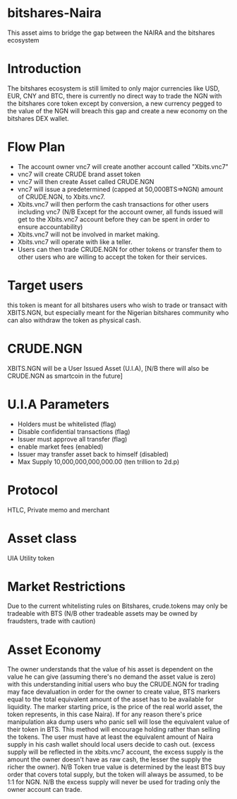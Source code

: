 # bitshares-Naira
This asset aims to bridge the gap between the NAIRA and the bitshares ecosystem

# Introduction
The bitshares ecosystem is still limited to only major currencies like USD, EUR, CNY and BTC, there is currently no direct way to trade the NGN with the bitshares core token except by conversion, a new currency pegged to the value of the NGN will breach this gap and create a new economy on the bitshares DEX wallet.
# Flow Plan
* The account owner vnc7 will create another account called "Xbits.vnc7"
* vnc7 will create CRUDE brand asset token
* vnc7 will then create Asset called CRUDE.NGN
* vnc7 will issue a predetermined (capped at 50,000BTS=>NGN) amount of CRUDE.NGN, to Xbits.vnc7.
* Xbits.vnc7 will then perform the cash transactions for other users including vnc7 (N/B Except for the account owner, all funds issued will get to the Xbits.vnc7 account before they can be spent in order to ensure accountability)
* Xbits.vnc7 will not be involved in market making.
* Xbits.vnc7 will operate with like a teller.
* Users can then trade CRUDE.NGN for other tokens or transfer them to other users who are willing to accept the token for their services.
# Target users
this token is meant for all bitshares users who wish to trade or transact with XBITS.NGN, but especially meant for the Nigerian bitshares community who can also withdraw the token as physical cash.
# CRUDE.NGN
XBITS.NGN will be a User Issued Asset (U.I.A), [N/B there will also be CRUDE.NGN as smartcoin in the future]
# U.I.A Parameters
* Holders must be whitelisted (flag)
* Disable confidential transactions (flag)
* Issuer must approve all transfer (flag)
* enable market fees (enabled)
* Issuer may transfer asset back to himself (disabled)
* Max Supply 10,000,000,000,000.00 (ten trillion to 2d.p)
# Protocol
HTLC, Private memo and merchant
# Asset class
UIA Utility token
# Market Restrictions
Due to the current whitelisting rules on Bitshares, crude.tokens may only be tradeable with BTS (N/B other tradeable assets may be owned by fraudsters, trade with caution)
# Asset Economy
The owner understands that the value of his asset is dependent on the value he can give (assuming there's no demand the asset value is zero) with this understanding initial users who buy the CRUDE.NGN for trading may face devaluation in order for the owner to create value, BTS markers equal to the total equivalent amount of the asset has to be available for liquidity. The marker starting price, is the price of the real world asset, the token represents, in this case Naira).  If for any reason there's price manipulation aka dump users who panic sell will lose the equivalent value of their token in BTS. This method will encourage holding rather than selling the tokens.
The user must have at least the equivalent amount of Naira supply in his cash wallet should local users decide to cash out. (excess supply will be reflected in the xbits.vnc7 account, the excess supply is the amount the owner doesn't have as raw cash, the lesser the supply the richer the owner).
N/B Token true value is determined by the least BTS buy order that covers total supply, but the token will always be assumed, to be  1:1 for NGN.
N/B the excess supply will never be used for trading only the owner account can trade.
